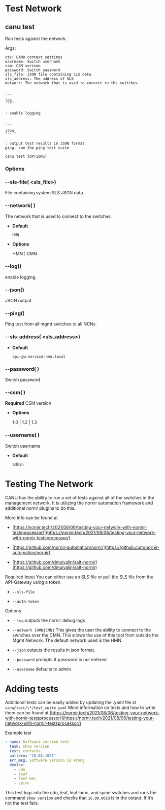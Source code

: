 # Test Network

## canu test

Run tests against the network.

Args:

    ctx: CANU context settings
    username: Switch username
    csm: CSM version
    password: Switch password
    sls_file: JSON file containing SLS data
    sls_address: The address of SLS
    network: The network that is used to connect to the switches.


    ```
    log_
    ```

    : enable logging


    ```
    json_
    ```

    : output test results in JSON format
    ping: run the ping test suite

```shell
canu test [OPTIONS]
```

### Options


### --sls-file( <sls_file>)
File containing system SLS JSON data.


### --network( <network>)
The network that is used to connect to the switches.


* **Default**

    `HMN`



* **Options**

    HMN | CMN



### --log()
enable logging.


### --json()
JSON output.


### --ping()
Ping test from all mgmt switches to all NCNs.


### --sls-address( <sls_address>)

* **Default**

    `api-gw-service-nmn.local`



### --password( <password>)
Switch password


### --csm( <csm>)
**Required** CSM version


* **Options**

    1.0 | 1.2 | 1.3



### --username( <username>)
Switch username


* **Default**

    `admin`


# Testing The Network

CANU has the ability to run a set of tests against all of the switches in the management network.
It is utilizing the nornir automation framework and additional nornir plugins to do this.

More info can be found at


* [https://nornir.tech/2021/08/06/testing-your-network-with-nornir-testsprocessor/](https://nornir.tech/2021/08/06/testing-your-network-with-nornir-testsprocessor/)


* [https://github.com/nornir-automation/nornir](https://github.com/nornir-automation/nornir)


* [https://github.com/dmulyalin/salt-nornir](https://github.com/dmulyalin/salt-nornir)

Required Input
You can either use an SLS file or pull the SLS file from the API-Gateway using a token.


* `--sls-file`


* `--auth-token`

Options


* `--log` outputs the nornir debug logs


* `--network [HMN|CMN]` This gives the user the ability to connect to the switches over the CMN.  This allows the use of this tool from outside the Mgmt Network.  The default network used is the HMN.


* `--json` outputs the results in json format.


* `--password` prompts if password is not entered


* `--username` defaults to admin

# Adding tests

Additional tests can be easily added by updating the .yaml file at `canu/test/\*/test_suite.yaml`
More information on tests and how to write them can be found at [https://nornir.tech/2021/08/06/testing-your-network-with-nornir-testsprocessor/](https://nornir.tech/2021/08/06/testing-your-network-with-nornir-testsprocessor/)

Example test

```yaml
- name: Software version test
  task: show version
  test: contains
  pattern: "10.08.1021"
  err_msg: Software version is wrong
  device:
    - cdu
    - leaf
    - leaf-bmc
    - spine
```

This test logs into the cdu, leaf, leaf-bmc, and spine switches and runs the command `show version` and checks that `10.09.0010` is in the output.  If it’s not the test fails.
